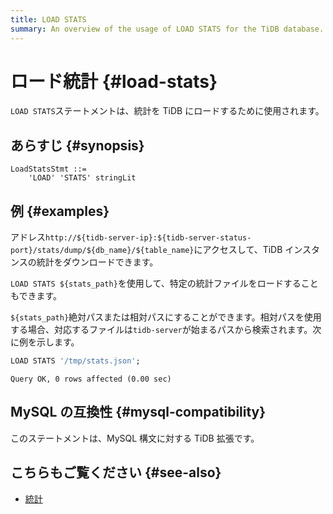 ```yaml
---
title: LOAD STATS
summary: An overview of the usage of LOAD STATS for the TiDB database.
---
```


# ロード統計 {#load-stats}

`LOAD STATS`ステートメントは、統計を TiDB にロードするために使用されます。

## あらすじ {#synopsis}

```ebnf+diagram
LoadStatsStmt ::=
    'LOAD' 'STATS' stringLit
```

## 例 {#examples}

アドレス`http://${tidb-server-ip}:${tidb-server-status-port}/stats/dump/${db_name}/${table_name}`にアクセスして、TiDB インスタンスの統計をダウンロードできます。

`LOAD STATS ${stats_path}`を使用して、特定の統計ファイルをロードすることもできます。

`${stats_path}`絶対パスまたは相対パスにすることができます。相対パスを使用する場合、対応するファイルは`tidb-server`が始まるパスから検索されます。次に例を示します。


```sql
LOAD STATS '/tmp/stats.json';
```

```
Query OK, 0 rows affected (0.00 sec)
```

## MySQL の互換性 {#mysql-compatibility}

このステートメントは、MySQL 構文に対する TiDB 拡張です。

## こちらもご覧ください {#see-also}

-   [統計](/statistics.md)
